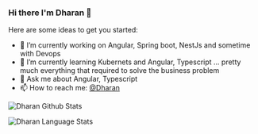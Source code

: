 ### Hi there  I'm Dharan 👋

Here are some ideas to get you started:

- 🔭 I’m currently working on Angular, Spring boot, NestJs and sometime with Devops
- 🌱 I’m currently learning Kubernets and Angular, Typescript ... pretty much everything that required to solve the business problem 
- 💬 Ask me about Angular, Typescript
- 📫 How to reach me: [@Dharan](https://twitter.com/dhrn_G)

![Dharan Github Stats](https://github-readme-stats.anuraghazra1.vercel.app/api?username=dhrn&show_icons=true&include_all_commits=true)

![Dharan Language Stats](https://github-readme-stats.anuraghazra1.vercel.app/api/top-langs/?username=dhrn&layout=compact)

<!--
**dhrn/dhrn** is a ✨ _special_ ✨ repository because its `README.md` (this file) appears on your GitHub profile.

- 👯 I’m looking to collaborate on ...
- 🤔 I’m looking for help with ...
- 😄 Pronouns: ...
- ⚡ Fun fact: ...
-->
